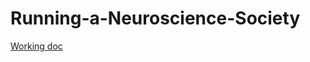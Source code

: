 # Running-a-Neuroscience-Society

[Working doc](https://docs.google.com/document/d/1luGe-5kCYJyy9_LnCealbrCvTwyKoijgAgiL6WvfQYU/edit?usp=sharing) 
